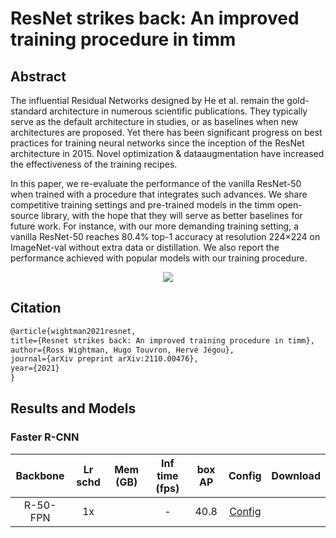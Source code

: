 # ResNet strikes back: An improved training procedure in timm

## Abstract

<!-- [ABSTRACT] -->

The influential Residual Networks designed by He et al. remain the gold-standard architecture in numerous scientific publications. They typically serve as the default architecture in studies, or as baselines when new architectures are proposed. Yet there has been significant progress on best practices for training neural networks since the inception of the ResNet architecture in 2015. Novel optimization & dataaugmentation have increased the effectiveness of the training recipes.

In this paper, we re-evaluate the performance of the vanilla ResNet-50 when trained with a procedure that integrates such advances. We share competitive training settings and pre-trained models in the timm open-source library, with the hope that they will serve as better baselines for future work. For instance, with our more demanding training setting, a vanilla ResNet-50 reaches 80.4% top-1 accuracy at resolution 224×224 on ImageNet-val without extra data or distillation. We also report the performance achieved with popular models with our training procedure.

<!-- [IMAGE] -->
<div align=center>
<img src="https://user-images.githubusercontent.com/12907710/149324625-4546a5a7-704f-406c-982f-0376a20d03d8.png"/>
</div>

<!-- [PAPER_TITLE: ResNet strikes back: An improved training procedure in timm] -->
<!-- [PAPER_URL: https://arxiv.org/pdf/2110.00476] -->

## Citation

<!-- [BACKBONE] -->

```latex
@article{wightman2021resnet,
title={Resnet strikes back: An improved training procedure in timm},
author={Ross Wightman, Hugo Touvron, Hervé Jégou},
journal={arXiv preprint arXiv:2110.00476},
year={2021}
}
```

## Results and Models

### Faster R-CNN

|    Backbone     | Lr schd | Mem (GB) | Inf time (fps) | box AP | Config   | Download   |
| :-------------: | :-----: | :------: | :------------: | :----: | :------: | :--------: |
|   R-50-FPN      |    1x   |          |   -            |  40.8  | [Config](./faster_rcnn_r50_fpn_rsb-pretrain_1x_coco.py)| |
